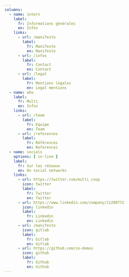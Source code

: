 ```yaml
---
columns: 
  - name: intern
    label:
      fr: Informations générales
      en: Infos
    links: 
      - url: /manifesto
        label:
          fr: Manifeste
          en: Manifesto
      - url: /infos
        label:
          fr: Contact
          en: Contact
      - url: /legal
        label:
          fr: Mentions légales
          en: Legal mentions
  - name: who
    label:
      fr: Multi
      en: Infos
    links: 
      - url: /team
        label:
          fr: Equipe
          en: Team
      - url: /references
        label:
          fr: Références
          en: References
  - name: socials
    options: [ in-line ]
    label:
      fr: Sur les réseaux
      en: On social networks
    links: 
      - url: https://twitter.com/multi_coop
        icon: twitter
        label:
          fr: Twitter
          en: Twitter
      - url: https://www.linkedin.com/company/11200772
        icon: linkedin
        label:
          fr: Linkedin
          en: Linkedin
      - url: /manifesto
        icon: gitlab
        label:
          fr: Gitlab
          en: Gitlab
      - url: https://github.com/co-demos
        icon: github
        label:
          fr: Github
          en: Github
---
```


